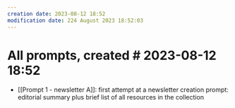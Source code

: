 ```yaml
---
creation date: 2023-08-12 18:52
modification date: 224 August 2023 18:52:03
---
```

# All prompts, created # 2023-08-12 18:52

* [[Prompt 1 - newsletter A]]: first attempt at a newsletter creation prompt: editorial summary plus brief list of all resources in the collection


